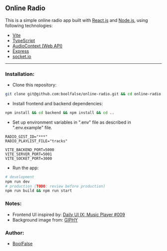 
## Online Radio

This is a simple online radio app built with [React.js](https://react.dev/) and [Node.js](https://nodejs.org/), using following technologies:

- [Vite](https://vitejs.dev/)
- [TypeScript](https://www.typescriptlang.org/)
- [AudioContext (Web API)](https://developer.mozilla.org/en-US/docs/Web/API/AudioContext)
- [Express](https://expressjs.com/)
- [socket.io](https://socket.io/)

---



### Installation:

- Clone this repository:

```bash
git clone git@github.com:boolfalse/online-radio.git && cd online-radio
```

- Install frontend and backend dependencies:

```bash
npm install && cd backend && npm install && cd ..
```

- Set up environment variables in ".env" file as described in ".env.example" file.
```dotenv
RADIO_GIST_ID="***"
RADIO_PLAYLIST_FILE="tracks"

VITE_BACKEND_PORT=5000
VITE_SERVER_PORT=5001
VITE_SOCKET_PORT=3000
```

- Run the app:

```bash
# development
npm run dev
# production (TODO: review before production)
npm run build && npm run start
```



### Notes:

- Frontend UI inspired by: [Daily UI IX: Music Player #009](https://codepen.io/lgkonline/pen/BQdeyZ)
- Background image from: [GIPHY](https://www.pinterest.com/pin/406942516311166244/)



### Author:

- [BoolFalse](https://boolfalse.com)

